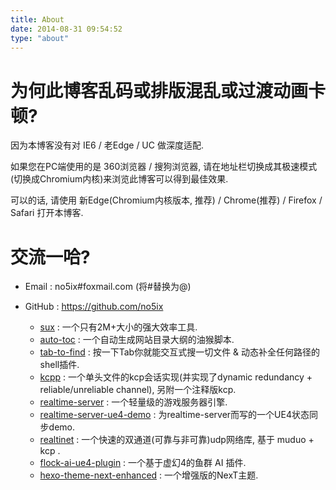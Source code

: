 ```yaml
---
title: About
date: 2014-08-31 09:54:52
type: "about"
---
```



# 为何此博客乱码或排版混乱或过渡动画卡顿?

因为本博客没有对 IE6 / 老Edge / UC 做深度适配.

如果您在PC端使用的是 360浏览器 / 搜狗浏览器, 请在地址栏切换成其极速模式(切换成Chromium内核)来浏览此博客可以得到最佳效果.

可以的话, 请使用 新Edge(Chromium内核版本, 推荐) / Chrome(推荐) / Firefox / Safari 打开本博客.

<!-- 
# 所属阵营及主要技能加点是?

网易 / 后台开发
 -->

# 交流一哈?

- <i class="fa fa-fw fa-envelope fa-2x"></i>Email : no5ix#foxmail.com (将#替换为@)

- <i class="fa fa-fw fa-github fa-2x"></i>GitHub : https://github.com/no5ix
    - [sux](https://github.com/no5ix/sux) : 一个只有2M+大小的强大效率工具.
    - [auto-toc](https://github.com/no5ix/auto-toc) : 一个自动生成网站目录大纲的油猴脚本.
    - [tab-to-find](https://github.com/no5ix/tab-to-find) : 按一下Tab你就能交互式搜一切文件 & 动态补全任何路径的shell插件.
    - [kcpp](https://github.com/no5ix/kcpp) : 一个单头文件的kcp会话实现(并实现了dynamic redundancy + reliable/unreliable channel), 另附一个注释版kcp.
    - [realtime-server](https://github.com/no5ix/realtime-server) : 一个轻量级的游戏服务器引擎.
    - [realtime-server-ue4-demo](https://github.com/no5ix/realtime-server-ue4-demo) : 为realtime-server而写的一个UE4状态同步demo.
    - [realtinet](https://github.com/no5ix/realtinet) : 一个快速的双通道(可靠与非可靠)udp网络库, 基于 muduo + kcp .
    - [flock-ai-ue4-plugin](https://github.com/no5ix/flock-ai-ue4-plugin) : 一个基于虚幻4的鱼群 AI 插件.
    - [hexo-theme-next-enhanced](https://github.com/no5ix/hexo-theme-next-enhanced) : 一个增强版的NexT主题.
<!-- - 网易云音乐 : https://music.163.com/#/user/home?id=47256866 -->